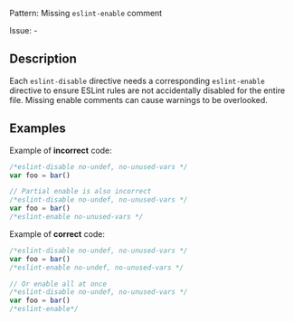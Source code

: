 Pattern: Missing `eslint-enable` comment

Issue: -

## Description

Each `eslint-disable` directive needs a corresponding `eslint-enable` directive to ensure ESLint rules are not accidentally disabled for the entire file. Missing enable comments can cause warnings to be overlooked.

## Examples

Example of **incorrect** code:
```javascript
/*eslint-disable no-undef, no-unused-vars */
var foo = bar()

// Partial enable is also incorrect
/*eslint-disable no-undef, no-unused-vars */
var foo = bar()
/*eslint-enable no-unused-vars */
```

Example of **correct** code:
```javascript
/*eslint-disable no-undef, no-unused-vars */
var foo = bar()
/*eslint-enable no-undef, no-unused-vars */

// Or enable all at once
/*eslint-disable no-undef, no-unused-vars */
var foo = bar()
/*eslint-enable*/
```